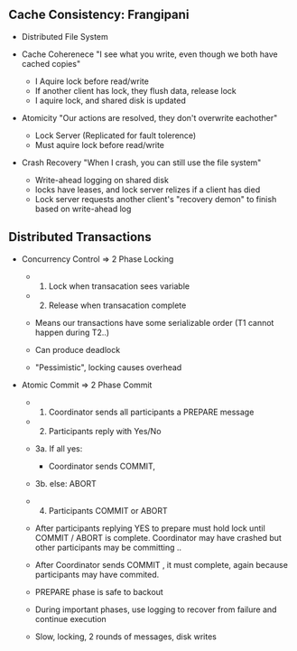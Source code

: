 ## Cache Consistency: Frangipani
  - Distributed File System

  - Cache Coherenece "I see what you write, even though we both have cached copies"
    - I Aquire lock before read/write
    - If another client has lock, they flush data, release lock
    - I aquire lock, and shared disk is updated
  - Atomicity "Our actions are resolved, they don't overwrite eachother" 
    - Lock Server (Replicated for fault tolerence)
    - Must aquire lock before read/write 
  - Crash Recovery "When I crash, you can still use the file system"
    - Write-ahead logging on shared disk
    - locks have leases, and lock server relizes if a client has died
    - Lock server requests another client's "recovery demon" to finish based on write-ahead log

## Distributed Transactions
  - Concurrency Control => 2 Phase Locking
    - 1. Lock when transacation sees variable
    - 2. Release when transacation complete

    - Means our transactions have some serializable order (T1 cannot happen during T2..)
    - Can produce deadlock
    - "Pessimistic", locking causes overhead

  - Atomic Commit => 2 Phase Commit
    - 1. Coordinator sends all participants a PREPARE message
    - 2. Participants reply with Yes/No
    - 3a. If all yes: 
      - Coordinator sends COMMIT, 
    - 3b. else: ABORT
    - 4. Participants COMMIT or ABORT

    - After participants replying YES to prepare must hold lock until COMMIT / ABORT is complete. Coordinator may have crashed but other participants may be committing ..
    - After Coordinator sends COMMIT , it must complete, again because participants may have commited.
    - PREPARE phase is safe to backout
    - During important phases, use logging to recover from failure and continue execution

    - Slow, locking, 2 rounds of messages, disk writes